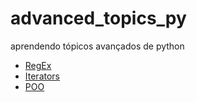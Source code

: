 # advanced_topics_py
aprendendo tópicos avançados de python

- [RegEx](https://github.com/CarlosG18/advanced_topics_py/blob/main/topics/regex/regex.md)
- [Iterators](https://github.com/CarlosG18/advanced_topics_py/blob/main/topics/iterators/iterators.md)
- [POO](https://github.com/CarlosG18/advanced_topics_py/blob/main/topics/poo/poo.md)